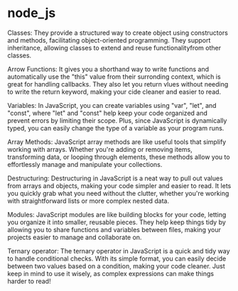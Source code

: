 # node_js

Classes:
They provide a structured way to create object using constructors and methods, facilitating object-oriented programming. They support inheritance, allowing classes to extend and reuse functionalityfrom other classes.

Arrow Functions:
It gives you a shorthand way to write functions and automatically use the "this" value from their surronding context, which is great for handling callbacks. They also let you return vlues without needing to write the return keyword, making your cide cleaner and easier to read.

Variables:
In JavaScript, you can create variables using "var", "let", and "const", where "let" and "const" help keep your code organized and prevent errors by limiting their scope. Plus, since JavaScript is dynamically typed, you can easily change the type of a variable as your program runs.

Array Methods:
JavaScript array methods are like useful tools that simplify working with arrays. Whether you're adding or removing items, transforming data, or looping through elements, these methods allow you to effortlessly manage and manipulate your collections.

Destructuring:
Destructuring in JavaScript is a neat way to pull out values from arrays and objects, making your code simpler and easier to read. It lets you quickly grab what you need without the clutter, whether you're working with straightforward lists or more complex nested data.

Modules:
JavaScript modules are like building blocks for your code, letting you organize it into smaller, reusable pieces. They help keep things tidy by allowing you to share functions and variables between files, making your projects easier to manage and collaborate on.

Ternary operator:
The ternary operator in JavaScript is a quick and tidy way to handle conditional checks. With its simple format, you can easily decide between two values based on a condition, making your code cleaner. Just keep in mind to use it wisely, as complex expressions can make things harder to read!